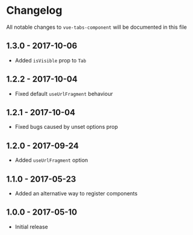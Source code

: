 # Changelog

All notable changes to `vue-tabs-component` will be documented in this file

## 1.3.0 - 2017-10-06
- Added `isVisible` prop to `Tab`

## 1.2.2 - 2017-10-04
- Fixed default `useUrlFragment` behaviour

## 1.2.1 - 2017-10-04
- Fixed bugs caused by unset options prop

## 1.2.0 - 2017-09-24
- Added `useUrlFragment` option

## 1.1.0 - 2017-05-23
- Added an alternative way to register components

## 1.0.0 - 2017-05-10
- Initial release
